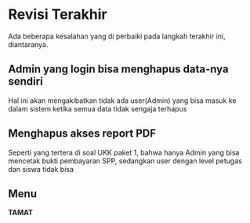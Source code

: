 # Revisi Terakhir

Ada beberapa kesalahan yang di perbaiki pada langkah terakhir ini, diantaranya.
## Admin yang login bisa menghapus data-nya sendiri
Hal ini akan mengakibatkan tidak ada user(Admin) yang bisa masuk ke dalam sistem ketika semua data tidak sengaja terhapus
## Menghapus akses report PDF
Seperti yang tertera di soal UKK paket 1, bahwa hanya Admin yang bisa mencetak bukti pembayaran SPP, sedangkan user dengan level petugas dan siswa tidak bisa

## Menu
<b>TAMAT</b>